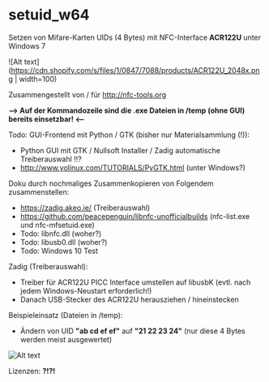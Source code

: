 # setuid_w64
Setzen von Mifare-Karten UIDs (4 Bytes) mit NFC-Interface **ACR122U** unter Windows 7

![Alt text](https://cdn.shopify.com/s/files/1/0847/7088/products/ACR122U_2048x.png | width=100)

Zusammengestellt von / für http://nfc-tools.org

**--> Auf der Kommandozeile sind die .exe Dateien in /temp (ohne GUI) bereits einsetzbar! <--**

Todo: GUI-Frontend mit Python / GTK (bisher nur Materialsammlung (!)):
* Python GUI mit GTK / Nullsoft Installer / Zadig automatische Treiberauswahl !!?
* http://www.yolinux.com/TUTORIALS/PyGTK.html (unter Windows?)

Doku durch nochmaliges Zusammenkopieren von Folgendem zusammenstellen:
* https://zadig.akeo.ie/ (Treiberauswahl)
* https://github.com/peacepenguin/libnfc-unofficialbuilds (nfc-list.exe und nfc-mfsetuid.exe)
* Todo: libnfc.dll (woher?)
* Todo: libusb0.dll (woher?)
* Todo: Windows 10 Test

Zadig (Treiberauswahl):
* Treiber für ACR122U PICC Interface umstellen auf libusbK (evtl. nach jedem Windows-Neustart erforderlich!)
* Danach USB-Stecker des ACR122U herausziehen / hineinstecken

Beispieleinsatz (Dateien in /temp): 
* Ändern von UID **"ab cd ef ef"** auf **"21 22 23 24"** (nur diese 4 Bytes werden meist ausgewertet)

![Alt text](https://github.com/mongoq/wsetuid/blob/master/temp/example_use.png?raw=true "Usage")
 
 Lizenzen: **?!?!**
